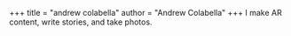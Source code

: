 +++
title = "andrew colabella"
author = "Andrew Colabella"
+++
I make AR content, write stories, and take photos.
